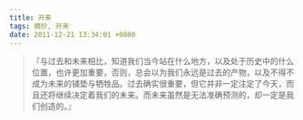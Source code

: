 ```yaml
---
title: 开来
tags: 摘抄, 开来
date: 2011-12-21 13:34:01 +0800
---
```



> 『与过去和未来相比，知道我们当今站在什么地方，以及处于历史中的什么位置，也许更加重要，否则，总会以为我们永远是过去的产物，以及不得不成为未来的铺垫与牺牲品。过去确实很重要，但它并非一定注定了今天，而且还将继续决定着我们的未来。而未来虽然是无法准确预测的，却一定是我们创造的。』


